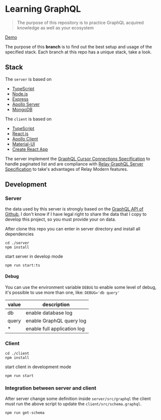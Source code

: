 # Learning GraphQL

> The purpose of this repository is to practice GraphQL acquired knowledge as well as your ecosystem

[Demo](https://belchior-learning-graphql.herokuapp.com/)

The purpose of this **branch** is to find out the best setup and usage of the specified stack. Each branch at this repo has a unique stack, take a look.

## Stack

The `server` is based on

- [TypeScript](https://github.com/microsoft/TypeScript)
- [Node.js](https://github.com/nodejs/node)
- [Express](https://github.com/expressjs/express)
- [Apollo Server](https://github.com/apollographql/apollo-server)
- [MongoDB](https://www.mongodb.com/)

The `client` is based on

- [TypeScript](https://github.com/microsoft/TypeScript)
- [React.js](https://github.com/facebook/react)
- [Apollo Client](https://github.com/apollographql/apollo-client)
- [Material-UI](https://github.com/mui-org/material-ui)
- [Create React App](https://github.com/facebook/create-react-app)

The server implement the [GraphQL Cursor Connections Specification](https://relay.dev/graphql/connections.htm) to handle paginated list and are compliance with [Relay GraphQL Server Specification](https://relay.dev/docs/en/graphql-server-specification.html) to take's advantages of Relay Modern features.

## Development

### Server

the data used by this server is strongly based on the [GraphQL API of Github](https://developer.github.com/v4/explorer/), I don't know if I have legal right to share the data that I copy to develop this project, so you must provide your on data.

After clone this repo you can enter in server directory and install all dependencies

```shell
cd ./server
npm install
```

start server in develop mode

```shell
npm run start:ts
```

#### Debug

You can use the environment variable `DEBUG` to enable some level of debug, it's possible to use more than one, like: `DEBUG='db query'`

| value | description                 |
|-------|-----------------------------|
| db    | enable database log         |
| query | enable GraphQL query log    |
| *     | enable full application log |

### Client

```shell
cd ./client
npm install
```

start client in development mode

```shell
npm run start
```

### Integration between server and client

After server change some definition inside `server/src/graphql` the client must run the above script to update the `client/src/schema.graphql`.

```shell
npm run get-schema
```
